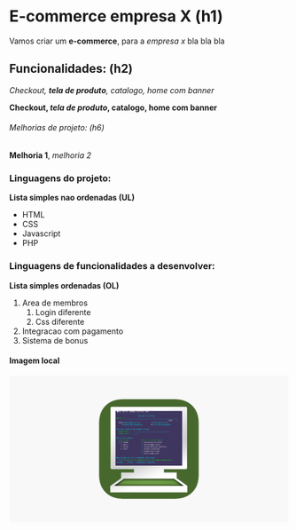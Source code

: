 # E-commerce empresa X (h1)

Vamos criar um **e-commerce**, para a *empresa x* bla bla bla

## Funcionalidades: (h2)
_Checkout, **tela de produto**, catalogo, home com banner_

**Checkout, _tela de produto_, catalogo, home com banner**

###### Melhorias de projeto: (h6)
__Melhoria 1__, _melhoria 2_

### Linguagens do projeto:
**Lista simples nao ordenadas (UL)** 
* HTML
* CSS
* Javascript
* PHP

### Linguagens de funcionalidades a desenvolver:
**Lista simples ordenadas (OL)** 
1. Area de membros
    1. Login diferente
    2. Css diferente
2. Integracao com pagamento
3. Sistema de bonus


#### Imagem local

![Logo do TN3270](img/tnlogo.png)
